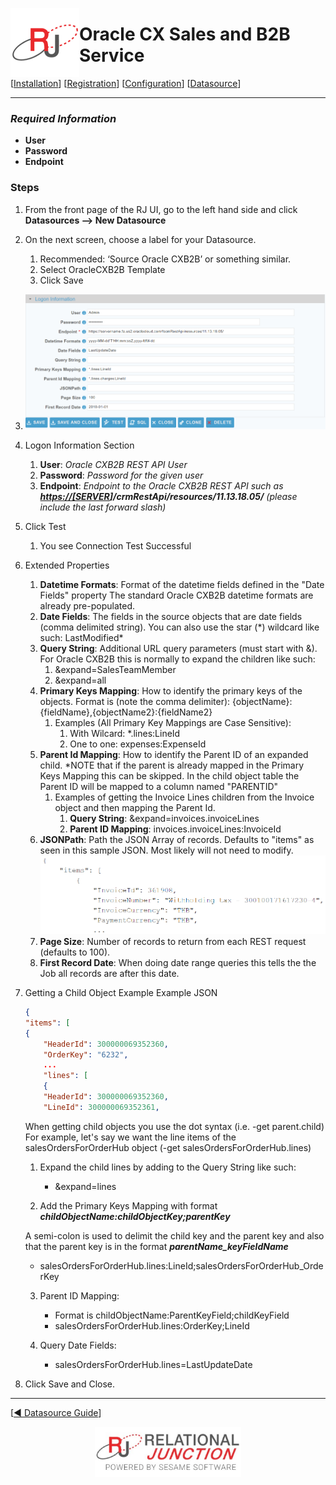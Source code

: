  <a href="http://www.sesamesoftware.com"><img align=left src="../images/RJOrbit110x110.png"></img></a>

# Oracle CX Sales and B2B Service

[[Installation](../guides/installguide.md)] [[Registration](../guides/RegistrationGuide.md)] [[Configuration](../guides/configurationGuide.md)] [[Datasource](../guides/DatasourceGuide.md)]

---

### *Required Information*

* **User**
* **Password**
* **Endpoint**

### Steps

[comment]: # (step 1 is common to all Datasources)
[comment]: # (Step 2.1and 2.2 should be adjusted for Data Source specific)
[comment]: # (Step 3 should be Image of the datasource you can add the screenshot to the images folder or create a placeholder like {image of datasource screen})
[comment]: # (adjust step 4 and below as needed)

1. From the front page of the RJ UI, go to the left hand side and click **Datasources --> New Datasource**

2. On the next screen, choose a label for your Datasource.
    1. Recommended: ‘Source Oracle CXB2B’ or something similar.
    2. Select OracleCXB2B Template
    3. Click Save

3. ![OracleCXB2B Datasource](../images/oraclescm.png)

4. Logon Information Section
    1. **User**: *Oracle CXB2B REST API User*
    2. **Password**: *Password for the given user*
    3. **Endpoint**: *Endpoint to the Oracle CXB2B REST API such as **<https://[SERVER>]/crmRestApi/resources/11.13.18.05/** (please include the last forward slash)*

5. Click Test
    1. You see Connection Test Successful

6. Extended Properties
    1. **Datetime Formats**: Format of the datetime fields defined in the "Date Fields" property The standard Oracle CXB2B datetime formats are already pre-populated.
    2. **Date Fields**: The fields in the source objects that are date fields (comma delimited string). You can also use the star (\*) wildcard like such: LastModified\*
    3. **Query String**: Additional URL query parameters (must start with &). For Oracle CXB2B this is normally to expand the children like such:
        1. &expand=SalesTeamMember
        2. &expand=all
    4. **Primary Keys Mapping**: How to identify the primary keys of the objects. Format is (note the comma delimiter): {objectName}:{fieldName},{objectName2}:{fieldName2}
        1. Examples (All Primary Key Mappings are Case Sensitive):
            1. With Wilcard: *.lines:LineId
            2. One to one: expenses:ExpenseId
    5. **Parent Id Mapping**: How to identify the Parent ID of an expanded child. \*NOTE that if the parent is already mapped in the Primary Keys Mapping this can be skipped.
     In the child object table the Parent ID will be mapped to a column named "PARENTID"
        1. Examples of getting the Invoice Lines children from the Invoice object and then mapping the Parent Id.
            1. **Query String**: &expand=invoices.invoiceLines
            2. **Parent ID Mapping**: invoices.invoiceLines:InvoiceId
    6. **JSONPath**: Path the JSON Array of records. Defaults to "items" as seen in this sample JSON. Most likely will not need to modify.
     ![OracleCXB2B Sample JSON](../images/oraclescmjson.png)
    7. **Page Size**: Number of records to return from each REST request (defaults to 100).
    8. **First Record Date**: When doing date range queries this tells the the Job all records are after this date.

7. Getting a Child Object Example
	Example JSON

	```JSON
	{
	"items": [
	{
		"HeaderId": 300000069352360,
		"OrderKey": "6232",
		...
		"lines": [
		{
		"HeaderId": 300000069352360,
		"LineId": 300000069352361,
	```

	When getting child objects you use the dot syntax (i.e. -get parent.child)
	For example, let's say we want the line items of the salesOrdersForOrderHub object (-get salesOrdersForOrderHub.lines)

	1. Expand the child lines by adding to the Query String like such:
		* &expand=lines

	2. Add the Primary Keys Mapping with format ***childObjectName:childObjectKey;parentKey***

	A semi-colon is used to delimit the child key and the parent key and also that the parent key is in the format ***parentName_keyFieldName***

	* salesOrdersForOrderHub.lines:LineId;salesOrdersForOrderHub_OrderKey

	3. Parent ID Mapping:

		* Format is childObjectName:ParentKeyField;childKeyField
		* salesOrdersForOrderHub.lines:OrderKey;LineId

	4. Query Date Fields:

		* salesOrdersForOrderHub.lines=LastUpdateDate

8. Click Save and Close.

---

[[&#9664; Datasource Guide](../guides/DatasourceGuide.md)]

<p align="center" >  <a href="http://www.sesamesoftware.com"><img align=center src="../images/poweredBy.png" height="80px"></img></a> </p>
